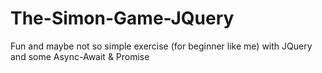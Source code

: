 # The-Simon-Game-JQuery
Fun and maybe not so simple exercise (for beginner like me) with JQuery and some Async-Await & Promise
